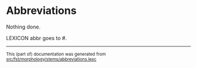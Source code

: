 
# Abbreviations

Nothing done.

LEXICON abbr goes to #.

* * *

<small>This (part of) documentation was generated from [src/fst/morphology/stems/abbreviations.lexc](https://github.com/giellalt/lang-ipk/blob/main/src/fst/morphology/stems/abbreviations.lexc)</small>

